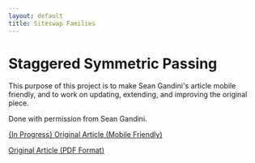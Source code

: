 ```yaml
---
layout: default
title: Siteswap Families
---
```


# Staggered Symmetric Passing

This purpose of this project is to make Sean Gandini's article mobile friendly, and to work on updating, extending, and improving the original piece. 

Done with permission from Sean Gandini. 

<p class="button"><a href="original.md">{In Progress} Original Article (Mobile Friendly)</a></p>

<p class="button"><a href="SymmetricPatternsClassified_SG_2008-02-24.pdf" target="_blank">Original Article (PDF Format)</a></p>
